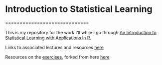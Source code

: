 # Introduction to Statistical Learning
=============================

This is my repository for the work I'll while I go through [An Introduction to Statistical Learning with Applications in R.](http://faculty.marshall.usc.edu/gareth-james/ISL/book.html)

Links to associated lectures and resources [here](https://www.r-bloggers.com/in-depth-introduction-to-machine-learning-in-15-hours-of-expert-videos/)

Resources on the [exercises](https://github.com/timbroderick/stat-learning), forked from here [here](https://github.com/asadoughi/stat-learning)
